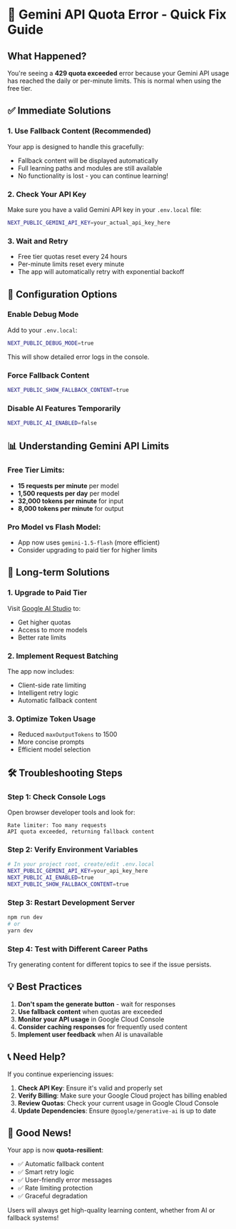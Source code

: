 # 🚨 Gemini API Quota Error - Quick Fix Guide

## What Happened?
You're seeing a **429 quota exceeded** error because your Gemini API usage has reached the daily or per-minute limits. This is normal when using the free tier.

## ✅ Immediate Solutions

### 1. **Use Fallback Content (Recommended)**
Your app is designed to handle this gracefully:
- Fallback content will be displayed automatically
- Full learning paths and modules are still available
- No functionality is lost - you can continue learning!

### 2. **Check Your API Key**
Make sure you have a valid Gemini API key in your `.env.local` file:
```bash
NEXT_PUBLIC_GEMINI_API_KEY=your_actual_api_key_here
```

### 3. **Wait and Retry**
- Free tier quotas reset every 24 hours
- Per-minute limits reset every minute
- The app will automatically retry with exponential backoff

## 🔧 Configuration Options

### Enable Debug Mode
Add to your `.env.local`:
```bash
NEXT_PUBLIC_DEBUG_MODE=true
```
This will show detailed error logs in the console.

### Force Fallback Content
```bash
NEXT_PUBLIC_SHOW_FALLBACK_CONTENT=true
```

### Disable AI Features Temporarily
```bash
NEXT_PUBLIC_AI_ENABLED=false
```

## 📊 Understanding Gemini API Limits

### Free Tier Limits:
- **15 requests per minute** per model
- **1,500 requests per day** per model
- **32,000 tokens per minute** for input
- **8,000 tokens per minute** for output

### Pro Model vs Flash Model:
- App now uses `gemini-1.5-flash` (more efficient)
- Consider upgrading to paid tier for higher limits

## 🎯 Long-term Solutions

### 1. **Upgrade to Paid Tier**
Visit [Google AI Studio](https://aistudio.google.com/) to:
- Get higher quotas
- Access to more models
- Better rate limits

### 2. **Implement Request Batching**
The app now includes:
- Client-side rate limiting
- Intelligent retry logic
- Automatic fallback content

### 3. **Optimize Token Usage**
- Reduced `maxOutputTokens` to 1500
- More concise prompts
- Efficient model selection

## 🛠️ Troubleshooting Steps

### Step 1: Check Console Logs
Open browser developer tools and look for:
```
Rate limiter: Too many requests
API quota exceeded, returning fallback content
```

### Step 2: Verify Environment Variables
```bash
# In your project root, create/edit .env.local
NEXT_PUBLIC_GEMINI_API_KEY=your_api_key_here
NEXT_PUBLIC_AI_ENABLED=true
NEXT_PUBLIC_SHOW_FALLBACK_CONTENT=true
```

### Step 3: Restart Development Server
```bash
npm run dev
# or
yarn dev
```

### Step 4: Test with Different Career Paths
Try generating content for different topics to see if the issue persists.

## 💡 Best Practices

1. **Don't spam the generate button** - wait for responses
2. **Use fallback content** when quotas are exceeded
3. **Monitor your API usage** in Google Cloud Console
4. **Consider caching responses** for frequently used content
5. **Implement user feedback** when AI is unavailable

## 📞 Need Help?

If you continue experiencing issues:

1. **Check API Key**: Ensure it's valid and properly set
2. **Verify Billing**: Make sure your Google Cloud project has billing enabled
3. **Review Quotas**: Check your current usage in Google Cloud Console
4. **Update Dependencies**: Ensure `@google/generative-ai` is up to date

## 🎉 Good News!

Your app is now **quota-resilient**:
- ✅ Automatic fallback content
- ✅ Smart retry logic
- ✅ User-friendly error messages
- ✅ Rate limiting protection
- ✅ Graceful degradation

Users will always get high-quality learning content, whether from AI or fallback systems!
